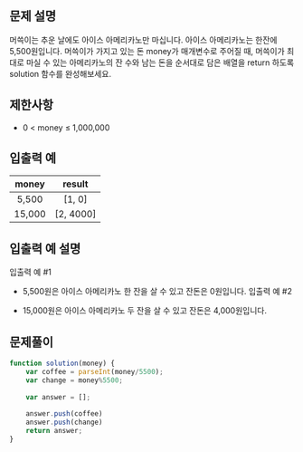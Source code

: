 ## 문제 설명
머쓱이는 추운 날에도 아이스 아메리카노만 마십니다. 아이스 아메리카노는 한잔에 5,500원입니다. 머쓱이가 가지고 있는 돈 money가 매개변수로 주어질 때, 머쓱이가 최대로 마실 수 있는 아메리카노의 잔 수와 남는 돈을 순서대로 담은 배열을 return 하도록 solution 함수를 완성해보세요.

## 제한사항
- 0 < money ≤ 1,000,000
## 입출력 예
money	| result
:--:|:--:
5,500	| [1, 0]
15,000	| [2, 4000]
## 입출력 예 설명
입출력 예 #1

- 5,500원은 아이스 아메리카노 한 잔을 살 수 있고 잔돈은 0원입니다.
입출력 예 #2

- 15,000원은 아이스 아메리카노 두 
잔을 살 수 있고 잔돈은 4,000원입니다.


## 문제풀이

```js
function solution(money) {
    var coffee = parseInt(money/5500);
    var change = money%5500;
    
    var answer = [];
    
    answer.push(coffee)
    answer.push(change)
    return answer;
}
```